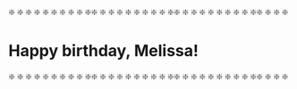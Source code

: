 :sparkle: :sparkle: :sparkle: :sparkle: :sparkle: :sparkle: :sparkle: :sparkle: :sparkle: :sparkle::sparkle: :sparkle: :sparkle: :sparkle: :sparkle: :sparkle: :sparkle: :sparkle: :sparkle: :sparkle::sparkle: :sparkle: :sparkle: :sparkle: :sparkle: :sparkle: :sparkle: :sparkle: :sparkle: :sparkle::sparkle: :sparkle: :sparkle: :sparkle:

# Happy birthday, Melissa!

:sparkle: :sparkle: :sparkle: :sparkle: :sparkle: :sparkle: :sparkle: :sparkle: :sparkle: :sparkle::sparkle: :sparkle: :sparkle: :sparkle: :sparkle: :sparkle: :sparkle: :sparkle: :sparkle: :sparkle::sparkle: :sparkle: :sparkle: :sparkle: :sparkle: :sparkle: :sparkle: :sparkle: :sparkle: :sparkle::sparkle: :sparkle: :sparkle: :sparkle:
